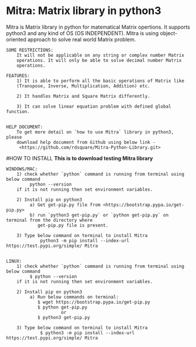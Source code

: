 #                                                 Mitra: Matrix library in python3

Mitra is Matrix library in python for matematical Matrix opertions. It
	supports python3 and any kind of OS (OS INDEPENDENT). Mitra is using object-
	oriented approach to solve real world Matrix problem.
	
	
	SOME RESTRICTIONS:
		It will not be applicable on any string or complex number Matrix 
		operations. It will only be able to solve decimal number Matrix 
		operations.

	FEATURES:
		1) It is able to perform all the basic operations of Matrix like
		(Transpose, Inverse, Multiplication, Addition) etc.

		2) It handles Matrix and Square Matrix differently.

		3) It can solve linear equation problem with defined global function.


	HELP DOCUMENT:
		To get more detail on `how to use Mitra` library in python3, please
		download help document from Github using below link - 
		 <https://github.com/rdsquare/Mitra-Python-Library.git>


#HOW TO INSTALL
      **This is to download testing Mitra library**
	
	WINDOWS/MAC:
		1) check whether `python` command is running from terminal using below command
			 python --version
		if it is not running then set environment variables.

		2) Install pip on python3
			 a) Get get-pip.py file from <https://bootstrap.pypa.io/get-pip.py>
			 b) run `python3 get-pip.py` or `python get-pip.py` on terminal from the directory where
			    get-pip.py file is present.

		3) Type below command on terminal to install Mitra
		         python3 -m pip install --index-url https://test.pypi.org/simple/ Mitra


	LINUX:
		1) check whether `python` command is running from terminal using below command
			 $ python --version
		if it is not running then set environment variables.

		2) Install pip on python3
			 a) Run below commands on terminal:
				$ wget https://bootstrap.pypa.io/get-pip.py
				$ python get-pip.py
				         or
				$ python3 get-pip.py

		3) Type below command on terminal to install Mitra
		         $ python3 -m pip install --index-url https://test.pypi.org/simple/ Mitra
